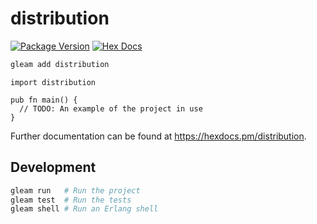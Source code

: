 # distribution

[![Package Version](https://img.shields.io/hexpm/v/distribution)](https://hex.pm/packages/distribution)
[![Hex Docs](https://img.shields.io/badge/hex-docs-ffaff3)](https://hexdocs.pm/distribution/)

```sh
gleam add distribution
```
```gleam
import distribution

pub fn main() {
  // TODO: An example of the project in use
}
```

Further documentation can be found at <https://hexdocs.pm/distribution>.

## Development

```sh
gleam run   # Run the project
gleam test  # Run the tests
gleam shell # Run an Erlang shell
```
